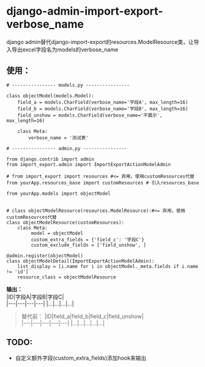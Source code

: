 # django-admin-import-export-verbose_name
django admin替代django-import-export的resources.ModelResource类，让导入导出excel字段名为models的verbose_name

## 使用：
```
# ---------------- models.py ----------------

class objectModel(models.Model):
    field_a = models.CharField(verbose_name='字段A', max_length=16)
    field_b = models.CharField(verbose_name='字段B', max_length=16)
    field_unshow = models.CharField(verbose_name='不展示', max_length=16)
    
    class Meta:
        verbose_name = '测试表'

# ---------------- admin.py ---------------- 

from django.contrib import admin
from import_export.admin import ImportExportActionModelAdmin

# from import_export import resources #<= 弃用，使用customResources代替
from yourApp.resources_base import customResources # 引入resources_base

from yourApp.models import objectModel


# class objectModelResource(resources.ModelResource):#<= 弃用，使用customResources代替
class objectModelResource(customResources):
    class Meta:
         model = objectModel
         custom_extra_fields = {'field_c': '字段C'}
         custom_exclude_fields = ['field_unshow', ]

@admin.register(objectModel)
class objectModelDetail(ImportExportActionModelAdmin):
    list_display = [i.name for i in objectModel._meta.fields if i.name != 'id']
    resource_class = objectModelResource

```
**输出：**  
|ID|字段A|字段B|字段C|   
|---|---|---|---|
|...|...|...|...| 
> 替代前：
> |ID|field_a|field_b|field_c|field_unshow|   
> |---|---|---|---|---|
> |...|...|...|...|...|

## TODO:    
* 自定义额外字段(custom_extra_fields)添加hook来输出
